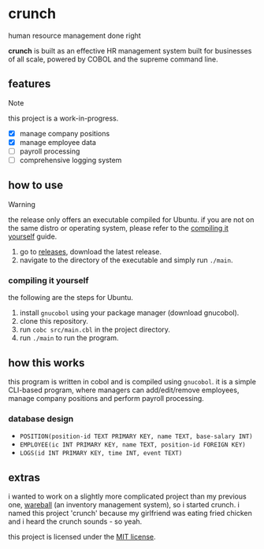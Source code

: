 # crunch

human resource management done right

**crunch** is built as an effective HR management system built for businesses of all scale, powered by COBOL and the supreme command line.

## features

> [!NOTE]
> this project is a work-in-progress.

- [x] manage company positions
- [x] manage employee data
- [ ] payroll processing
- [ ] comprehensive logging system

## how to use

> [!WARNING]
> the release only offers an executable compiled for Ubuntu. if you are not on the same distro or operating system, please refer to the [compiling it yourself](#compiling-it-yourself) guide.

1. go to [releases](https://github.com/theluqmn/crunch/releases/latest), download the latest release.
2. navigate to the directory of the executable and simply run `./main`.

### compiling it yourself

the following are the steps for Ubuntu.

1. install `gnucobol` using your package manager (download gnucobol).
2. clone this repository.
3. run `cobc src/main.cbl` in the project directory.
4. run `./main` to run the program.

## how this works

this program is written in cobol and is compiled using `gnucobol`. it is a simple CLI-based program, where managers can add/edit/remove employees, manage company positions and perform payroll processing.

### database design

- `POSITION(position-id TEXT PRIMARY KEY, name TEXT, base-salary INT)`
- `EMPLOYEE(ic INT PRIMARY KEY, name TEXT, position-id FOREIGN KEY)`
- `LOGS(id INT PRIMARY KEY, time INT, event TEXT)`

## extras

i wanted to work on a slightly more complicated project than my previous one, [wareball](https://github.com/theluqmn/wareball) (an inventory management system), so i started crunch. i named this project 'crunch' because my girlfriend was eating fried chicken and i heard the crunch sounds - so yeah.

this project is licensed under the [MIT license](https://github.com/theluqmn/crunch/blob/main/LICENSE).
